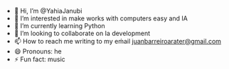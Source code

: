 - 👋 Hi, I’m @YahiaJanubi
- 👀 I’m interested in make works with computers easy and IA
- 🌱 I’m currently learning Python
- 💞️ I’m looking to collaborate on Ia development
- 📫 How to reach me writing to my eḿail juanbarreiroarater@gmail.com
- 😄 Pronouns: he
- ⚡ Fun fact: music

<!---
YahiaJanubi/YahiaJanubi is a ✨ special ✨ repository because its `README.md` (this file) appears on your GitHub profile.
You can click the Preview link to take a look at your changes.
--->
